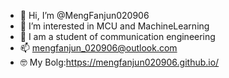 - 👋 Hi, I’m @MengFanjun020906
- 👀 I’m interested in MCU and MachineLearning
- 🌱 I am a student of communication engineering
- 📫 mengfanjun_020906@outlook.com
- 🤓 My Bolg:https://mengfanjun020906.github.io/
<!---
MengFanjun020906/MengFanjun020906 is a ✨ special ✨ repository because its `README.md` (this file) appears on your GitHub profile.
You can click the Preview link to take a look at your changes.
--->
